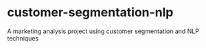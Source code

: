 # customer-segmentation-nlp
A marketing analysis project using customer segmentation and NLP techniques
